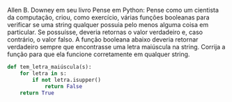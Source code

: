 Allen B. Downey em seu livro Pense em Python: Pense como um cientista da computação, criou, como exercício, várias funções booleanas para verificar se uma string qualquer possuia pelo menos alguma coisa em particular. Se possuísse, deveria retornas o valor verdadeiro e, caso contrário, o valor falso. A função booleana abaixo deveria retornar verdadeiro sempre que encontrasse uma letra maiúscula na string. Corrija a função para que ela funcione corretamente em qualquer string.

```py
def tem_letra_maiúscula(s):
    for letra in s:
        if not letra.isupper()
            return False
    return True
```